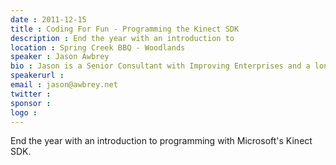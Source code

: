 ```yaml
---
date : 2011-12-15
title : Coding For Fun - Programming the Kinect SDK
description : End the year with an introduction to
location : Spring Creek BBQ - Woodlands
speaker : Jason Awbrey
bio : Jason is a Senior Consultant with Improving Enterprises and a long time member of the Houston Tech community.  He serves on the board of NHDNUG and was a founder of GiveCamp Houston.  He also serves on the board of Habitat for Humanity Northwest Harris County.
speakerurl : 
email : jason@awbrey.net
twitter : 
sponsor : 
logo : 
---
```

End the year with an introduction to programming with Microsoft's Kinect SDK.
